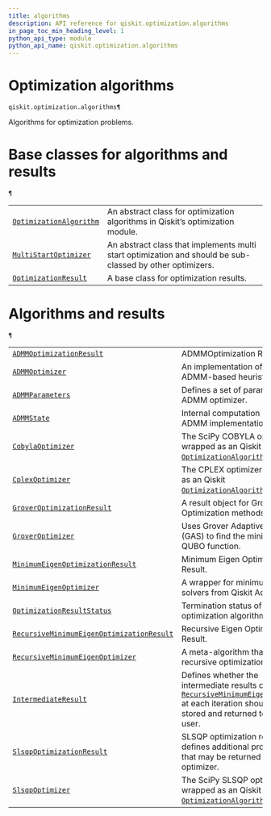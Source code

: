 ```yaml
---
title: algorithms
description: API reference for qiskit.optimization.algorithms
in_page_toc_min_heading_level: 1
python_api_type: module
python_api_name: qiskit.optimization.algorithms
---
```


<span id="module-qiskit.optimization.algorithms" />

<span id="qiskit-optimization-algorithms" />

<span id="optimization-algorithms-qiskit-optimization-algorithms" />

# Optimization algorithms

<span id="module-qiskit.optimization.algorithms" />

`qiskit.optimization.algorithms¶`

Algorithms for optimization problems.

# Base classes for algorithms and results

<span id="module-qiskit.optimization.algorithms" />

`¶`

|                                                                                                                                                                                             |                                                                                                           |
| ------------------------------------------------------------------------------------------------------------------------------------------------------------------------------------------- | --------------------------------------------------------------------------------------------------------- |
| [`OptimizationAlgorithm`](qiskit.optimization.algorithms.OptimizationAlgorithm#qiskit.optimization.algorithms.OptimizationAlgorithm "qiskit.optimization.algorithms.OptimizationAlgorithm") | An abstract class for optimization algorithms in Qiskit’s optimization module.                            |
| [`MultiStartOptimizer`](qiskit.optimization.algorithms.MultiStartOptimizer#qiskit.optimization.algorithms.MultiStartOptimizer "qiskit.optimization.algorithms.MultiStartOptimizer")         | An abstract class that implements multi start optimization and should be sub-classed by other optimizers. |
| [`OptimizationResult`](qiskit.optimization.algorithms.OptimizationResult#qiskit.optimization.algorithms.OptimizationResult "qiskit.optimization.algorithms.OptimizationResult")             | A base class for optimization results.                                                                    |

# Algorithms and results

<span id="module-qiskit.optimization.algorithms" />

`¶`

|                                                                                                                                                                                                                                                                     |                                                                                                                                                                                                                                                                                                                                              |
| ------------------------------------------------------------------------------------------------------------------------------------------------------------------------------------------------------------------------------------------------------------------- | -------------------------------------------------------------------------------------------------------------------------------------------------------------------------------------------------------------------------------------------------------------------------------------------------------------------------------------------- |
| [`ADMMOptimizationResult`](qiskit.optimization.algorithms.ADMMOptimizationResult#qiskit.optimization.algorithms.ADMMOptimizationResult "qiskit.optimization.algorithms.ADMMOptimizationResult")                                                                     | ADMMOptimization Result.                                                                                                                                                                                                                                                                                                                     |
| [`ADMMOptimizer`](qiskit.optimization.algorithms.ADMMOptimizer#qiskit.optimization.algorithms.ADMMOptimizer "qiskit.optimization.algorithms.ADMMOptimizer")                                                                                                         | An implementation of the ADMM-based heuristic.                                                                                                                                                                                                                                                                                               |
| [`ADMMParameters`](qiskit.optimization.algorithms.ADMMParameters#qiskit.optimization.algorithms.ADMMParameters "qiskit.optimization.algorithms.ADMMParameters")                                                                                                     | Defines a set of parameters for ADMM optimizer.                                                                                                                                                                                                                                                                                              |
| [`ADMMState`](qiskit.optimization.algorithms.ADMMState#qiskit.optimization.algorithms.ADMMState "qiskit.optimization.algorithms.ADMMState")                                                                                                                         | Internal computation state of the ADMM implementation.                                                                                                                                                                                                                                                                                       |
| [`CobylaOptimizer`](qiskit.optimization.algorithms.CobylaOptimizer#qiskit.optimization.algorithms.CobylaOptimizer "qiskit.optimization.algorithms.CobylaOptimizer")                                                                                                 | The SciPy COBYLA optimizer wrapped as an Qiskit [`OptimizationAlgorithm`](qiskit.optimization.algorithms.OptimizationAlgorithm#qiskit.optimization.algorithms.OptimizationAlgorithm "qiskit.optimization.algorithms.OptimizationAlgorithm").                                                                                                 |
| [`CplexOptimizer`](qiskit.optimization.algorithms.CplexOptimizer#qiskit.optimization.algorithms.CplexOptimizer "qiskit.optimization.algorithms.CplexOptimizer")                                                                                                     | The CPLEX optimizer wrapped as an Qiskit [`OptimizationAlgorithm`](qiskit.optimization.algorithms.OptimizationAlgorithm#qiskit.optimization.algorithms.OptimizationAlgorithm "qiskit.optimization.algorithms.OptimizationAlgorithm").                                                                                                        |
| [`GroverOptimizationResult`](qiskit.optimization.algorithms.GroverOptimizationResult#qiskit.optimization.algorithms.GroverOptimizationResult "qiskit.optimization.algorithms.GroverOptimizationResult")                                                             | A result object for Grover Optimization methods.                                                                                                                                                                                                                                                                                             |
| [`GroverOptimizer`](qiskit.optimization.algorithms.GroverOptimizer#qiskit.optimization.algorithms.GroverOptimizer "qiskit.optimization.algorithms.GroverOptimizer")                                                                                                 | Uses Grover Adaptive Search (GAS) to find the minimum of a QUBO function.                                                                                                                                                                                                                                                                    |
| [`MinimumEigenOptimizationResult`](qiskit.optimization.algorithms.MinimumEigenOptimizationResult#qiskit.optimization.algorithms.MinimumEigenOptimizationResult "qiskit.optimization.algorithms.MinimumEigenOptimizationResult")                                     | Minimum Eigen Optimizer Result.                                                                                                                                                                                                                                                                                                              |
| [`MinimumEigenOptimizer`](qiskit.optimization.algorithms.MinimumEigenOptimizer#qiskit.optimization.algorithms.MinimumEigenOptimizer "qiskit.optimization.algorithms.MinimumEigenOptimizer")                                                                         | A wrapper for minimum eigen solvers from Qiskit Aqua.                                                                                                                                                                                                                                                                                        |
| [`OptimizationResultStatus`](qiskit.optimization.algorithms.OptimizationResultStatus#qiskit.optimization.algorithms.OptimizationResultStatus "qiskit.optimization.algorithms.OptimizationResultStatus")                                                             | Termination status of an optimization algorithm.                                                                                                                                                                                                                                                                                             |
| [`RecursiveMinimumEigenOptimizationResult`](qiskit.optimization.algorithms.RecursiveMinimumEigenOptimizationResult#qiskit.optimization.algorithms.RecursiveMinimumEigenOptimizationResult "qiskit.optimization.algorithms.RecursiveMinimumEigenOptimizationResult") | Recursive Eigen Optimizer Result.                                                                                                                                                                                                                                                                                                            |
| [`RecursiveMinimumEigenOptimizer`](qiskit.optimization.algorithms.RecursiveMinimumEigenOptimizer#qiskit.optimization.algorithms.RecursiveMinimumEigenOptimizer "qiskit.optimization.algorithms.RecursiveMinimumEigenOptimizer")                                     | A meta-algorithm that applies a recursive optimization.                                                                                                                                                                                                                                                                                      |
| [`IntermediateResult`](qiskit.optimization.algorithms.IntermediateResult#qiskit.optimization.algorithms.IntermediateResult "qiskit.optimization.algorithms.IntermediateResult")                                                                                     | Defines whether the intermediate results of [`RecursiveMinimumEigenOptimizer`](qiskit.optimization.algorithms.RecursiveMinimumEigenOptimizer#qiskit.optimization.algorithms.RecursiveMinimumEigenOptimizer "qiskit.optimization.algorithms.RecursiveMinimumEigenOptimizer") at each iteration should be stored and returned to the end user. |
| [`SlsqpOptimizationResult`](qiskit.optimization.algorithms.SlsqpOptimizationResult#qiskit.optimization.algorithms.SlsqpOptimizationResult "qiskit.optimization.algorithms.SlsqpOptimizationResult")                                                                 | SLSQP optimization result, defines additional properties that may be returned by the optimizer.                                                                                                                                                                                                                                              |
| [`SlsqpOptimizer`](qiskit.optimization.algorithms.SlsqpOptimizer#qiskit.optimization.algorithms.SlsqpOptimizer "qiskit.optimization.algorithms.SlsqpOptimizer")                                                                                                     | The SciPy SLSQP optimizer wrapped as an Qiskit [`OptimizationAlgorithm`](qiskit.optimization.algorithms.OptimizationAlgorithm#qiskit.optimization.algorithms.OptimizationAlgorithm "qiskit.optimization.algorithms.OptimizationAlgorithm").                                                                                                  |

